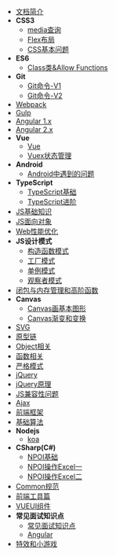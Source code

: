 - [文档简介]()
- **CSS3**
    - [media查询](document/css3/media)
    - [Flex布局](document/css3/flex)
    - [CSS基本问题](document/css3/base)
- **ES6**
    - [Class类&Allow Functions](document/es6/class)
- **Git**
    - [Git命令-V1](document/git/git01)
    - [Git命令-V2](document/git/git02)
- [Webpack](document/webpack/webpack)
- [Gulp](document/gulp/gulp)
- [Angular 1.x](document/angular/angular1)
- [Angular 2.x](document/angular/angular2)
- **Vue**
    - [Vue](document/vue/vue)
    - [Vuex状态管理](document/vue/vuex)
- **Android**
    - [Android中遇到的问题](document/android/problem)
- **TypeScript**
    - [TypeScript基础](document/typescript/base-typescript)
    - [TypeScript进阶](document/typescript/advance-typescript)
- [JS基础知识](document/js-base)
- [JS面向对象](document/object-oriented)
- [Web性能优化](document/web-performance)
- **JS设计模式**
    - [构造函数模式](document/jsdesignpatterns/01constructor-model)
    - [工厂模式](document/jsdesignpatterns/02factory-model)
    - [单例模式](document/jsdesignpatterns/03singleton-model)
    - [观察者模式](document/jsdesignpatterns/04observer-model)
- [闭包与内存管理和高阶函数](document/closure-memory-function)
- **Canvas**
    - [Canvas画基本图形](document/canvas/canvas001)
    - [Canvas渐变和变换](document/canvas/canvas002)
- [SVG](document/svg)
- [原型链](document/prototype)
- [Object相关](document/object)
- [函数相关](document/function)
- [严格模式](document/strict)
- [jQuery](document/jquery)
- [jQuery原理](document/jquery-theory)
- [JS兼容性问题](document/compatibility)
- [Ajax](document/ajax.md)
- [前端框架](document/web-framework.md)
- [基础算法](document/basic-algorithm)
- **Nodejs**
    - [koa](document/nodejs/koa)
- **CSharp(C#)**
    - [NPOI基础](document/csharp/npoi.md)
    - [NPOI操作Excel一](document/csharp/npoi-excel1.md)
    - [NPOI操作Excel二](document/csharp/npoi-excel2.md)
- [Common规范](document/commonjs.md)
- [前端工具篇](document/tool.md)
- [VUEUI组件](document/vueui.md)
- **常见面试知识点**
    - [常见面试知识点](document/interview/interview)
    - [Angular](document/interview/angular)
- [特效和小游戏](document/beautiful)
